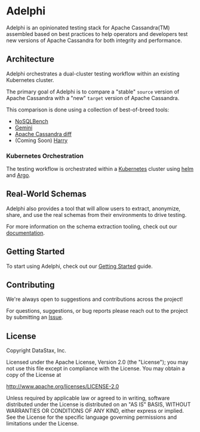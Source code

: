 # Adelphi

Adelphi is an opinionated testing stack for Apache Cassandra(TM) assembled based on best practices to help operators and developers test new versions of Apache Cassandra for both integrity and performance.

## Architecture

Adelphi orchestrates a dual-cluster testing workflow within an existing Kubernetes cluster.  

The primary goal of Adelphi is to compare a "stable" `source` version of Apache Cassandra with a "new" `target` version of Apache Cassandra.

This comparison is done using a collection of best-of-breed tools:

* [NoSQLBench](https://github.com/nosqlbench/nosqlbench)
* [Gemini](https://github.com/scylladb/gemini)
* [Apache Cassandra diff](https://github.com/apache/cassandra-diff)
* (Coming Soon) [Harry](https://github.com/apache/cassandra-harry)

### Kubernetes Orchestration

The testing workflow is orchestrated within a [Kubernetes](https://kubernetes.io/) cluster using [helm](https://helm.sh/) and [Argo](https://argoproj.github.io/).

## Real-World Schemas

Adelphi also provides a tool that will allow users to extract, anonymize, share, and use the real schemas from their environments to drive testing.

For more information on the schema extraction tooling, check out our [documentation](python/adelphi/README.md).

## Getting Started

To start using Adelphi, check out our [Getting Started](GETTING_STARTED.md) guide.

## Contributing

We're always open to suggestions and contributions across the project!

For questions, suggestions, or bug reports please reach out to the project by submitting an [Issue](https://github.com/datastax/adelphi/issues/new/choose).

## License

Copyright DataStax, Inc.

Licensed under the Apache License, Version 2.0 (the "License"); you may not use this file except in compliance with the License. You may obtain a copy of the License at

http://www.apache.org/licenses/LICENSE-2.0

Unless required by applicable law or agreed to in writing, software distributed under the License is distributed on an "AS IS" BASIS, WITHOUT WARRANTIES OR CONDITIONS OF ANY KIND, either express or implied. See the License for the specific language governing permissions and limitations under the License.
